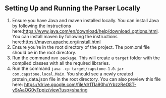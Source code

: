 ## Setting Up and Running the Parser Locally

1. Ensure you have Java and maven installed locally. You can install Java by following the instructions here:https://www.java.com/en/download/help/download_options.html. You can install maven by following the instructions here:https://maven.apache.org/install.html
2. Ensure you're in the root directory of the project. The pom.xml file should be in the root directory.
3. Run the command `mvn package`. This will create a `target` folder with the compiled classes with all the required libraries. 
4. Run the command `java -cp target/capstone-1.0.jar com.capstone.local.Main`. You should see a newly created protein_data.json file in the root directory. You can also preview this file here: https://drive.google.com/file/d/1TIa90hxYrbzzReO8T-ySrAaOG0yTppiz/view?usp=sharing